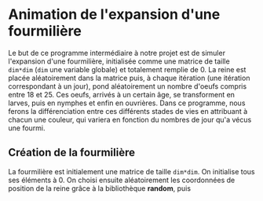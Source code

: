 # Animation de l'expansion d'une fourmilière


Le but de ce programme intermédiaire à notre projet est de simuler l'expansion d'une fourmilière, initialisée comme une matrice de taille ```dim*dim``` (```dim``` une variable globale) et totalement remplie de 0. La reine est placée aléatoirement dans la matrice puis, à chaque itération (une itération correspondant à un jour), pond aléatoirement un nombre d'oeufs compris entre 18 et 25.
Ces oeufs, arrivés à un certain âge, se transforment en larves, puis en nymphes et enfin en ouvrières.
Dans ce programme, nous ferons la différenciation entre ces différents stades de vies en attribuant à chacun une couleur, qui variera en fonction du nombres de jour qu'a vécus une fourmi.


## Création de la fourmilière

La fourmilière est initialement une matrice de taille ```dim*dim```. On initialise tous ses éléments à 0.
On choisi ensuite aléatoirement les coordonnées de position de la reine grâce à la bibliothèque __random__, puis 
